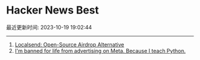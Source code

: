 # Hacker News Best

最近更新时间: 2023-10-19 19:02:44

--- 
1. [Localsend: Open-Source Airdrop Alternative](https://github.com/localsend/localsend) 
2. [I'm banned for life from advertising on Meta. Because I teach Python.](https://lerner.co.il/2023/10/19/im-banned-for-life-from-advertising-on-meta-because-i-teach-python/) 
